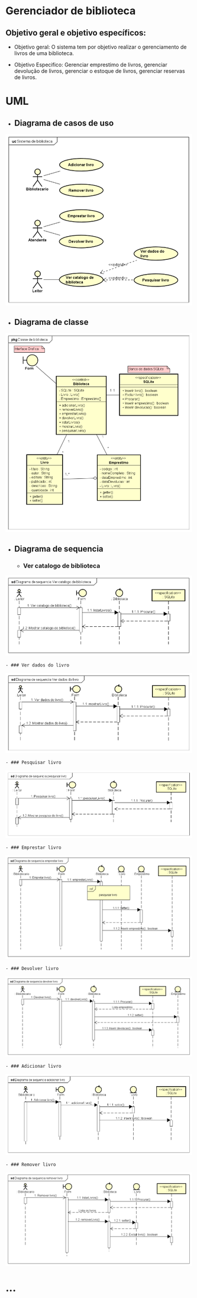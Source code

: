 # **Gerenciador de biblioteca**

## Objetivo geral e objetivo específicos:

- Objetivo geral: O sistema tem por objetivo realizar o gerenciamento de livros de uma biblioteca.

- Objetivo Especifico: Gerenciar emprestimo de livros, gerenciar devolução de livros, gerenciar o estoque de livros, gerenciar reservas de livros.

# UML

- ## Diagrama de casos de uso

![](/Asta/DiagramaCasoUso.png)

- ## Diagrama de classe

![](/Asta/DiagramaClasse.png)

- ## Diagrama de sequencia

    - ### Ver catalogo de biblioteca
![](/Asta/DiagramaSequenciaVerCatalogoBiblioteca.png)

    - ### Ver dados do livro
![](/Asta/DiagramaSequenciaVerDadosLivro.png)

    - ### Pesquisar livro
![](/Asta/DiagramaSequenciaPesquisarLivro.png)

    - ### Emprestar livro
![](/Asta/DiagramaSequenciaEmprestarLivro.png)

    - ### Devolver livro
![](/Asta/DiagramaSequenciaDevolverLivro.png)

    - ### Adicionar livro
![](/Asta/DiagramaSequenciaAdicionarLivro.png)

    - ### Remover livro
![](/Asta/DiagramaSequenciaRemoverLivro.png)

# **...**